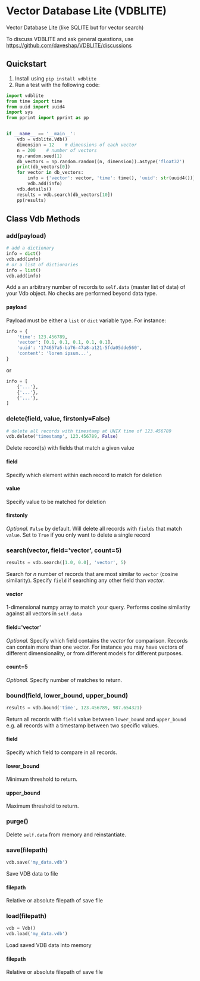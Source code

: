 # Vector Database Lite (VDBLITE)

Vector Database Lite (like SQLITE but for vector search)

To discuss VDBLITE and ask general questions, use https://github.com/daveshap/VDBLITE/discussions 


## Quickstart


1. Install using `pip install vdblite`
2. Run a test with the following code:

```python
import vdblite
from time import time
from uuid import uuid4
import sys
from pprint import pprint as pp


if __name__ == '__main__':
    vdb = vdblite.Vdb()
    dimension = 12    # dimensions of each vector                         
    n = 200    # number of vectors                   
    np.random.seed(1)             
    db_vectors = np.random.random((n, dimension)).astype('float32')
    print(db_vectors[0])
    for vector in db_vectors:
        info = {'vector': vector, 'time': time(), 'uuid': str(uuid4())}
        vdb.add(info)
    vdb.details()
    results = vdb.search(db_vectors[10])
    pp(results)
```

## Class Vdb Methods

### add(payload)

```python
# add a dictionary
info = dict()
vdb.add(info)
# or a list of dictionaries
info = list()
vdb.add(info)
```

Add a an arbitrary number of records to `self.data` (master list of data) of your Vdb object. No checks are performed beyond data type. 

#### payload

Payload must be either a `list` or `dict` variable type. For instance:

```python
info = {
	'time': 123.456789,
	'vector': [0.1, 0.1, 0.1, 0.1, 0.1],
	'uuid': '174657a5-ba76-47a8-a121-5fda05dde560',
	'content': 'lorem ipsum...',
}
```

or

```python
info = [
	{'...'},
	{'...'},
	{'...'},
]
```	

### delete(field, value, firstonly=False)

```python
# delete all records with timestamp at UNIX time of 123.456789
vdb.delete('timestamp', 123.456789, False)
```

Delete record(s) with fields that match a given value

#### field

Specify which element within each record to match for deletion

#### value

Specify value to be matched for deletion

#### firstonly

*Optional.* `False` by default. Will delete all records with `fields` that match `value`. Set to `True` if you only want to delete a single record

### search(vector, field='vector', count=5)

```python
results = vdb.search([1.0, 0.0], 'vector', 5)
```

Search for *n* number of records that are most similar to `vector` (cosine similarity). Specify `field` if searching any other field than *vector*.

#### vector

1-dimensional numpy array to match your query. Performs cosine similarity against all vectors in `self.data`

#### field='vector'

*Optional.* Specify which field contains the *vector* for comparison. Records can contain more than one vector. For instance you may have vectors of different dimensionality, or from different models for different purposes.

#### count=5

*Optional.* Specify number of matches to return.

### bound(field, lower_bound, upper_bound)

```python
results = vdb.bound('time', 123.456789, 987.654321)
```

Return all records with `field` value between `lower_bound` and `upper_bound` e.g. all records with a timestamp between two specific values.

#### field 

Specify which field to compare in all records.

#### lower_bound

Minimum threshold to return.

#### upper_bound

Maximum threshold to return.

### purge()

Delete `self.data` from memory and reinstantiate.

### save(filepath)

```python
vdb.save('my_data.vdb')
```

Save VDB data to file

#### filepath

Relative or absolute filepath of save file

### load(filepath)

```python
vdb = Vdb()
vdb.load('my_data.vdb')
```

Load saved VDB data into memory

#### filepath

Relative or absolute filepath of save file
